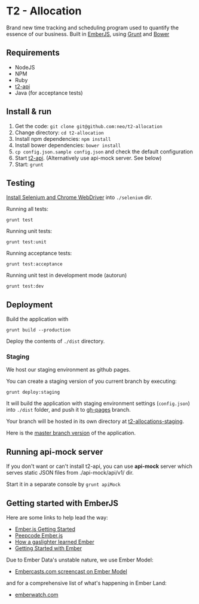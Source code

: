 # T2 - Allocation 

Brand new time tracking and scheduling program used to quantify the essence of our business. Built
in [EmberJS](http://emberjs.com), using [Grunt](http://gruntjs.com) and [Bower](http://bower.io)

## Requirements

* NodeJS
* NPM
* Ruby
* [t2-api](http://github.com/neo/t2-api)
* Java (for acceptance tests)


## Install & run

1. Get the code: `git clone git@github.com:neo/t2-allocation`
1. Change directory: `cd t2-allocation`
1. Install npm dependencies: `npm install`
1. Install bower dependencies: `bower install`
1. `cp config.json.sample config.json` and check the default configuration
1. Start [t2-api](https://github.com/neo/t2-api#start-the-server). (Alternatively use api-mock
server. See below)
1. Start: `grunt`

## Testing
  [Install Selenium and Chrome WebDriver](selenium/README.md) into `./selenium` dir.

Running all tests:

    grunt test

Running unit tests:

    grunt test:unit

Running acceptance tests:

    grunt test:acceptance

Running unit test in development mode (autorun)

    grunt test:dev

## Deployment

Build the application with

    grunt build --production

Deploy the contents of `./dist` directory.

### Staging

We host our staging environment as github pages.

You can create a staging version of you current branch by executing:

    grunt deploy:staging

It will build the application with staging environment settings (`config.json`) into `./dist` folder,
and push it to [gh-pages](https://github.com/neo/t2-allocation/tree/gh-pages) branch.

Your branch will be hosted in its own directory at
[t2-allocations-staging](http://neo.github.io/t2-allocation/index.html).

Here is the [master branch version](http://neo.github.io/t2-allocation/master/) of the application.

## Running api-mock server

If you don't want or can't install t2-api, you can use **api-mock** server which serves static
JSON files from ./api-mock/api/v1/ dir. 

Start it in a separate console by `grunt apiMock`

## Getting started with EmberJS

Here are some links to help lead the way:

- [Ember.js Getting Started](http://emberjs.com/guides/getting-started/)
- [Peepcode Ember.js](https://peepcode.com/products/emberjs)
- [How a gaslighter learned Ember](http://www.youtube.com/watch?v=LyHK18s9taM)
- [Getting Started with Ember](http://tech.pro/tutorial/1166/getting-started-with-emberjs)

Due to Ember Data's unstable nature, we use Ember Model:

- [Embercasts.com screencast on Ember Model](http://www.embercasts.com/episodes/getting-started-with-ember-model)

and for a comprehensive list of what's happening in Ember Land:

- [emberwatch.com](http://emberwatch.com/)

